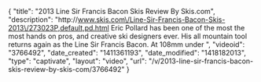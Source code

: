 {
    "title": "2013 Line Sir Francis Bacon Skis Review By Skis.com",
    "description": "http:\/\/www.skis.com\/Line-Sir-Francis-Bacon-Skis-2013\/273023P,default,pd.html  Eric Pollard has been one of the most the most hands on pros, and creative ski designers ever. His all mountain tool returns again as the Line Sir Francis Bacon. At 108mm under ",
    "videoid": "3766492",
    "date_created": "1411361193",
    "date_modified": "1418182013",
    "type": "captivate",
    "layout": "video",
    "url": "\/v\/2013-line-sir-francis-bacon-skis-review-by-skis-com\/3766492"
}